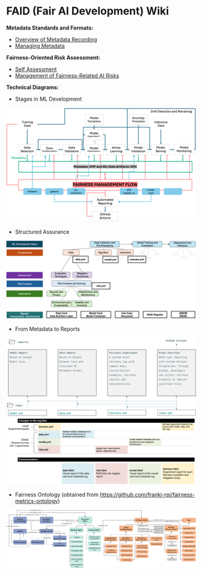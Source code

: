 # FAID (Fair AI Development) Wiki

**Metadata Standards and Formats:**
- [Overview of Metadata Recording](./metadata/README.md)
- [Managing Metadata](./managing-metadata.md)

**Fairness-Oriented Risk Assessment:**
- [Self Assessment](./SELF-ASSESSMENT.md)
- [Management of Fairness-Related AI Risks](https://doi.org/10.5281/zenodo.14795320)

**Technical Diagrams:**

- Stages in ML Development

![](./media/mldev-overview-wlibs.png)

- Structured Assurance

![](./media/structured-evidence-collection.png)

- From Metadata to Reports

![](./media/reporting.png)
![](./media/metadataflow.png)

- Fairness Ontology (obtained from https://github.com/frankj-rpi/fairness-metrics-ontology)

![](./media/FairnessOntologyFull.png)